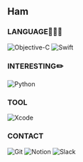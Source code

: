 ## Ham

### LANGUAGE👩🏻‍💻
![Objective-C](https://img.shields.io/badge/-ObjectiveC-yellow?style=flat-square&logo=objective-c&logoColor=white)
![Swift](https://img.shields.io/badge/-Swift-yellowgreen?style=flat-square&logo=swift&logoColor=white)
<!--![Java](https://img.shields.io/badge/-java-red?style=flat-square&logo=java&logoColor=white) -->


### INTERESTING✏️
![Python](https://img.shields.io/badge/-Python-FFCC66?style=flat-square&logo=Python&logoColor=black)
<!--![Html](https://img.shields.io/badge/-HTML-CC3333?style=flat-square&logo=html5&logoColor=white)
![Css](https://img.shields.io/badge/-CSS-336699?style=flat-square&logo=css3&logoColor=white)
![JavaScript Badge](https://img.shields.io/badge/JavaScript-F7DF1E?style=flat-square&logo=JavaScript&logoColor=white) -->


### TOOL
![Xcode](https://img.shields.io/badge/-Xcode-6699FF?style=flat-square&logo=Xcode&logoColor=white)
<!--![Spring](https://img.shields.io/badge/-Spring-33CC33?style=flat-square&logo=Spring&logoColor=white)
![Mysql](https://img.shields.io/badge/-MySQL-orange?style=flat-square&logo=mysql&logoColor=white)
![Eclipse](https://img.shields.io/badge/-Eclipse-333366?style=flat-square&logo=Eclipse&logoColor=white)
![VisualStudio](https://img.shields.io/badge/-VisualStudio-3333FF?style=flat-square&logo=VisualStudio&logoColor=white)
![Android](https://img.shields.io/badge/-AndroidStudio-darkgreen?style=flat-square&logo=android&logoColor=white) -->


### CONTACT
![Git](https://img.shields.io/badge/-GitHub-990099?style=flat-square&logo=GitHub&logoColor=white)
![Notion](https://img.shields.io/badge/-Notion-black?style=flat-square&logo=Notion&logoColor=white)
![Slack](https://img.shields.io/badge/-Slack-CC9900?style=flat-square&logo=slack&logoColor=white)
